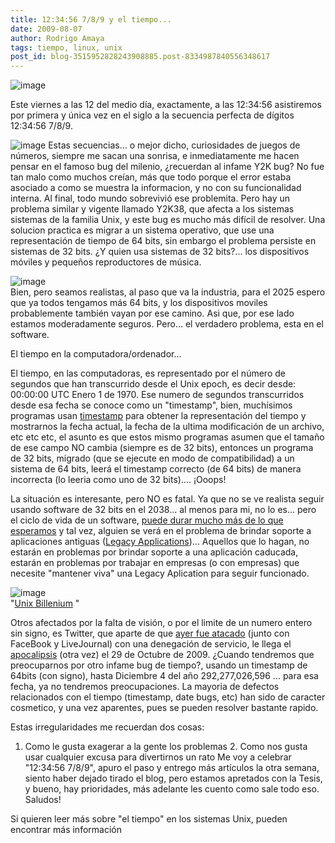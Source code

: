 ```yaml
---
title: 12:34:56 7/8/9 y el tiempo...
date: 2009-08-07
author: Rodrigo Amaya
tags: tiempo, linux, unix
post_id: blog-3515952828243908885.post-8334987840556348617
---
```


![image](https://www.pixelydixel.com/img/2009/08/123456789-400x105.png)  

Este viernes a las 12 del medio día, exactamente, a las 12:34:56 asistiremos por primera y única vez en el siglo a la secuencia perfecta de dígitos 12:34:56 7/8/9.

![image](https://4.bp.blogspot.com/_ayvorITawE4/SnxniE_t7gI/AAAAAAAACIE/os4JZU0LPds/s200/linux-y2k-unix.jpg)    Estas secuencias...
o mejor dicho, curiosidades de juegos de números, siempre me sacan una sonrisa, e inmediatamente me hacen pensar en el famoso bug del milenio, ¿recuerdan al infame Y2K bug? No fue tan malo como muchos creían, más que todo porque el error estaba asociado a como se muestra la informacion, y no con su funcionalidad interna. Al final, todo mundo sobrevivió ese problemita. Pero hay un problema similar y vigente llamado Y2K38, que afecta a los sistemas sistemas de la familia Unix, y este bug es mucho más difícil de resolver. Una solucion practica es migrar a un sistema operativo, que use una representación de tiempo de 64 bits, sin embargo el problema persiste en sistemas de 32 bits. ¿Y quien usa sistemas de 32 bits?... los dispositivos móviles y pequeños reproductores de música.

![image](https://2.bp.blogspot.com/_ayvorITawE4/Snxm6d3aCsI/AAAAAAAACH8/gzoyt8PT_cc/s320/Year_2038_problem.gif)    
Bien, pero seamos realistas, al paso que va la industria, para el 2025 espero que ya todos tengamos más 64 bits, y los dispositivos moviles probablemente también vayan por ese camino. Asi que, por ese lado estamos moderadamente seguros. Pero... el verdadero problema, esta en el software.

El tiempo en la computadora/ordenador...

El tiempo, en las computadoras, es representado por el número de segundos que han transcurrido desde el Unix epoch, es decir desde: 00:00:00 UTC Enero 1 de 1970. Ese numero de segundos transcurridos desde esa fecha se conoce como un "timestamp", bien, muchísimos programas usan [timestamp](https://en.wikipedia.org/wiki/Timestamp) para obtener la representación del tiempo y mostrarnos la fecha actual, la fecha de la ultima modificación de un archivo, etc etc etc, el asunto es que estos mismo programas asumen que el tamaño de ese campo NO cambia (siempre es de 32 bits), entonces un programa de 32 bits, migrado (que se ejecute en modo de compatibilidad) a un sistema de 64 bits, leerá el timestamp correcto (de 64 bits) de manera incorrecta (lo leeria como uno de 32 bits).... ¡Ooops!

La situación es interesante, pero NO es fatal. Ya que no se ve realista seguir usando software de 32 bits en el 2038... al menos para mi, no lo es... pero el ciclo de vida de un software, [puede durar mucho más de lo que esperamos](https://www.srbyte.com/2008/11/el-fin-de-win-311-e-ideas-sobre-la-vida.html) y tal vez, alguien se verá en el problema de brindar soporte a aplicaciones antiguas ([Legacy Applications](https://en.wikipedia.org/wiki/Legacy_system))... Aquellos que lo hagan, no estarán en problemas por brindar soporte a una aplicación caducada, estarán en problemas por trabajar en empresas (o con empresas) que necesite "mantener viva" una Legacy Aplication para seguir funcionado.

![image](https://4.bp.blogspot.com/_ayvorITawE4/Snxm6NK1b2I/AAAAAAAACH0/RJ-In9fm4qM/s320/1000000000seconds.jpg)    
"[Unix Billenium](https://en.wikipedia.org/wiki/Unix_billenium)
"

Otros afectados por la falta de visión, o por el limite de un numero entero sin signo, es Twitter, que aparte de que [ayer fue atacado](https://mashable.com/2009/08/06/denial-of-service-attack/) (junto con FaceBook y LiveJournal) con una denegación de servicio, le llega el [apocalipsis](https://www.twitpocalypse.com/) (otra vez) el 29 de Octubre de 2009. ¿Cuando tendremos que preocuparnos por otro infame bug de tiempo?, usando un timestamp de 64bits (con signo), hasta Diciembre 4 del año 292,277,026,596 ... para esa fecha, ya no tendremos preocupaciones. La mayoria de defectos relacionados con el tiempo (timestamp, date bugs, etc) han sido de caracter cosmetico, y una vez aparentes, pues se pueden resolver bastante rapido.

Estas irregularidades me recuerdan dos cosas:

1. Como le gusta exagerar a la gente los problemas 2. Como nos gusta usar cualquier excusa para divertirnos un rato Me voy a celebrar "12:34:56 7/8/9", apuro el paso y entrego más artículos la otra semana, siento haber dejado tirado el blog, pero estamos apretados con la Tesis, y bueno, hay prioridades, más adelante les cuento como sale todo eso. Saludos!

Si quieren leer más sobre "el tiempo" en los sistemas Unix, pueden encontrar más información